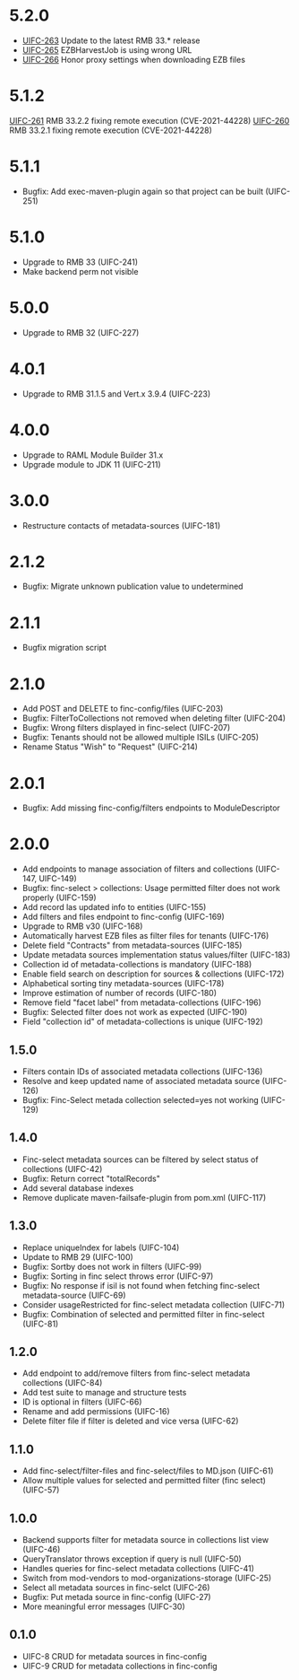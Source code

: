 # 5.2.0
* [UIFC-263](https://issues.folio.org/browse/UIFC-263) Update to the latest RMB 33.* release
* [UIFC-265](https://issues.folio.org/browse/UIFC-265) EZBHarvestJob is using wrong URL
* [UIFC-266](https://issues.folio.org/browse/UIFC-266) Honor proxy settings when downloading EZB files

# 5.1.2
[UIFC-261](https://issues.folio.org/browse/UIFC-261) RMB 33.2.2 fixing remote execution (CVE-2021-44228)
[UIFC-260](https://issues.folio.org/browse/UIFC-260) RMB 33.2.1 fixing remote execution (CVE-2021-44228)

# 5.1.1
* Bugfix: Add exec-maven-plugin again so that project can be built (UIFC-251)

# 5.1.0
* Upgrade to RMB 33 (UIFC-241)
* Make backend perm not visible

# 5.0.0
* Upgrade to RMB 32 (UIFC-227)

# 4.0.1
* Upgrade to RMB 31.1.5 and Vert.x 3.9.4 (UIFC-223)

# 4.0.0
* Upgrade to RAML Module Builder 31.x
* Upgrade module to JDK 11 (UIFC-211)

# 3.0.0
* Restructure contacts of metadata-sources (UIFC-181)

# 2.1.2
* Bugfix: Migrate unknown publication value to undetermined

# 2.1.1
* Bugfix migration script

# 2.1.0
* Add POST and DELETE to finc-config/files (UIFC-203)
* Bugfix: FilterToCollections not removed when deleting filter (UIFC-204)
* Bugfix: Wrong filters displayed in finc-select (UIFC-207)
* Bugfix: Tenants should not be allowed multiple ISILs (UIFC-205)
* Rename Status "Wish" to "Request" (UIFC-214)

# 2.0.1
* Bugfix: Add missing finc-config/filters endpoints to ModuleDescriptor

# 2.0.0
* Add endpoints to manage association of filters and collections (UIFC-147, UIFC-149)
* Bugfix: finc-select > collections: Usage permitted filter does not work properly (UIFC-159)
* Add record las updated info to entities (UIFC-155)
* Add filters and files endpoint to finc-config (UIFC-169)
* Upgrade to RMB v30 (UIFC-168)
* Automatically harvest EZB files as filter files for tenants (UIFC-176)
* Delete field "Contracts" from metadata-sources (UIFC-185)
* Update metadata sources implementation status values/filter (UIFC-183)
* Collection id of metadata-collections is mandatory (UIFC-188)
* Enable field search on description for sources & collections (UIFC-172)
* Alphabetical sorting tiny metadata-sources (UIFC-178)
* Improve estimation of number of records (UIFC-180)
* Remove field "facet label" from metadata-collections (UIFC-196)
* Bugfix: Selected filter does not work as expected (UIFC-190)
* Field "collection id" of metadata-collections is unique (UIFC-192)

## 1.5.0
* Filters contain IDs of associated metadata collections (UIFC-136)
* Resolve and keep updated name of associated metadata source (UIFC-126)
* Bugfix: Finc-Select metada collection selected=yes not working (UIFC-129)

## 1.4.0
* Finc-select metadata sources can be filtered by select status of collections (UIFC-42)
* Bugfix: Return correct "totalRecords"
* Add several database indexes
* Remove duplicate maven-failsafe-plugin from pom.xml (UIFC-117)

## 1.3.0
* Replace uniqueIndex for labels (UIFC-104)
* Update to RMB 29 (UIFC-100)
* Bugfix: Sortby does not work in filters (UIFC-99)
* Bugfix: Sorting in finc select throws error (UIFC-97)
* Bugfix: No response if isil is not found when fetching finc-select metadata-source (UIFC-69)
* Consider usageRestricted for finc-select metadata collection (UIFC-71)
* Bugfix: Combination of selected and permitted filter in finc-select (UIFC-81)

## 1.2.0
* Add endpoint to add/remove filters from finc-select metadata collections (UIFC-84)
* Add test suite to manage and structure tests
* ID is optional in filters (UIFC-66)
* Rename and add permissions (UIFC-16)
* Delete filter file if filter is deleted and vice versa (UIFC-62)

## 1.1.0
* Add finc-select/filter-files and finc-select/files to MD.json (UIFC-61)
* Allow multiple values for selected and permitted filter (finc select) (UIFC-57)

## 1.0.0
* Backend supports filter for metadata source in collections list view (UIFC-46)
* QueryTranslator throws exception if query is null (UIFC-50)
* Handles queries for finc-select metadata collections (UIFC-41)
* Switch from mod-vendors to mod-organizations-storage (UIFC-25) 
* Select all metadata sources in finc-selct (UIFC-26)
* Bugfix: Put metada source in finc-config (UIFC-27)
* More meaningful error messages (UIFC-30)

## 0.1.0
* UIFC-8 CRUD for metadata sources in finc-config
* UIFC-9 CRUD for metadata collections in finc-config
